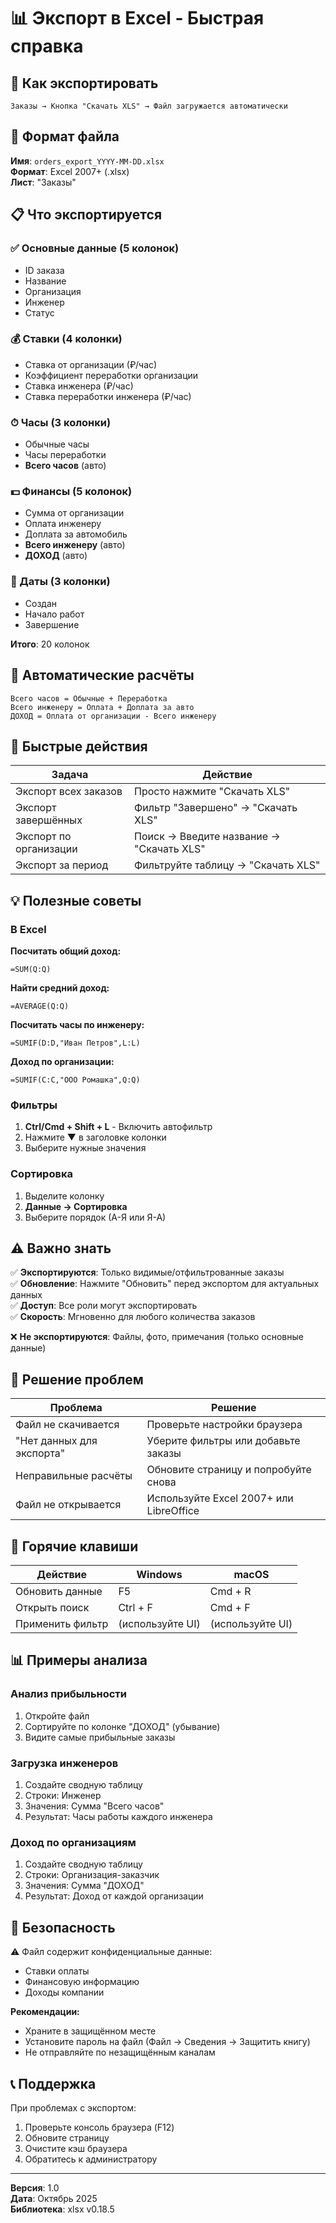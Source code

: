# 📊 Экспорт в Excel - Быстрая справка

## 🚀 Как экспортировать

```
Заказы → Кнопка "Скачать XLS" → Файл загружается автоматически
```

## 📁 Формат файла

**Имя**: `orders_export_YYYY-MM-DD.xlsx`  
**Формат**: Excel 2007+ (.xlsx)  
**Лист**: "Заказы"

## 📋 Что экспортируется

### ✅ Основные данные (5 колонок)

- ID заказа
- Название
- Организация
- Инженер
- Статус

### 💰 Ставки (4 колонки)

- Ставка от организации (₽/час)
- Коэффициент переработки организации
- Ставка инженера (₽/час)
- Ставка переработки инженера (₽/час)

### ⏱ Часы (3 колонки)

- Обычные часы
- Часы переработки
- **Всего часов** (авто)

### 💵 Финансы (5 колонок)

- Сумма от организации
- Оплата инженеру
- Доплата за автомобиль
- **Всего инженеру** (авто)
- **ДОХОД** (авто)

### 📅 Даты (3 колонки)

- Создан
- Начало работ
- Завершение

**Итого**: 20 колонок

## 🧮 Автоматические расчёты

```
Всего часов = Обычные + Переработка
Всего инженеру = Оплата + Доплата за авто
ДОХОД = Оплата от организации - Всего инженеру
```

## 🎯 Быстрые действия

| Задача                 | Действие                                 |
| ---------------------- | ---------------------------------------- |
| Экспорт всех заказов   | Просто нажмите "Скачать XLS"             |
| Экспорт завершённых    | Фильтр "Завершено" → "Скачать XLS"       |
| Экспорт по организации | Поиск → Введите название → "Скачать XLS" |
| Экспорт за период      | Фильтруйте таблицу → "Скачать XLS"       |

## 💡 Полезные советы

### В Excel

**Посчитать общий доход:**

```excel
=SUM(Q:Q)
```

**Найти средний доход:**

```excel
=AVERAGE(Q:Q)
```

**Посчитать часы по инженеру:**

```excel
=SUMIF(D:D,"Иван Петров",L:L)
```

**Доход по организации:**

```excel
=SUMIF(C:C,"ООО Ромашка",Q:Q)
```

### Фильтры

1. **Ctrl/Cmd + Shift + L** - Включить автофильтр
2. Нажмите ▼ в заголовке колонки
3. Выберите нужные значения

### Сортировка

1. Выделите колонку
2. **Данные → Сортировка**
3. Выберите порядок (А-Я или Я-А)

## ⚠️ Важно знать

✅ **Экспортируются**: Только видимые/отфильтрованные заказы  
✅ **Обновление**: Нажмите "Обновить" перед экспортом для актуальных данных  
✅ **Доступ**: Все роли могут экспортировать  
✅ **Скорость**: Мгновенно для любого количества заказов

❌ **Не экспортируются**: Файлы, фото, примечания (только основные данные)

## 🐛 Решение проблем

| Проблема                  | Решение                                 |
| ------------------------- | --------------------------------------- |
| Файл не скачивается       | Проверьте настройки браузера            |
| "Нет данных для экспорта" | Уберите фильтры или добавьте заказы     |
| Неправильные расчёты      | Обновите страницу и попробуйте снова    |
| Файл не открывается       | Используйте Excel 2007+ или LibreOffice |

## 📱 Горячие клавиши

| Действие         | Windows          | macOS            |
| ---------------- | ---------------- | ---------------- |
| Обновить данные  | F5               | Cmd + R          |
| Открыть поиск    | Ctrl + F         | Cmd + F          |
| Применить фильтр | (используйте UI) | (используйте UI) |

## 📊 Примеры анализа

### Анализ прибыльности

1. Откройте файл
2. Сортируйте по колонке "ДОХОД" (убывание)
3. Видите самые прибыльные заказы

### Загрузка инженеров

1. Создайте сводную таблицу
2. Строки: Инженер
3. Значения: Сумма "Всего часов"
4. Результат: Часы работы каждого инженера

### Доход по организациям

1. Создайте сводную таблицу
2. Строки: Организация-заказчик
3. Значения: Сумма "ДОХОД"
4. Результат: Доход от каждой организации

## 🔐 Безопасность

⚠️ Файл содержит конфиденциальные данные:

- Ставки оплаты
- Финансовую информацию
- Доходы компании

**Рекомендации:**

- Храните в защищённом месте
- Установите пароль на файл (Файл → Сведения → Защитить книгу)
- Не отправляйте по незащищённым каналам

## 📞 Поддержка

При проблемах с экспортом:

1. Проверьте консоль браузера (F12)
2. Обновите страницу
3. Очистите кэш браузера
4. Обратитесь к администратору

---

**Версия**: 1.0  
**Дата**: Октябрь 2025  
**Библиотека**: xlsx v0.18.5
